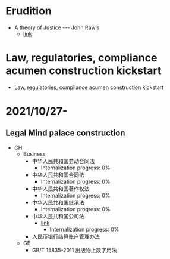 # Erudition
- A theory of Justice --- John Rawls
  - [link](https://www.consiglio.regione.campania.it/cms/CM_PORTALE_CRC/servlet/Docs?dir=docs_biblio&file=BiblioContenuto_3641.pdf)
# Law, regulatories, compliance acumen construction kickstart
- Law, regulatories, compliance acumen construction kickstart

# 2021/10/27-
## Legal Mind palace construction
- CH
  - Business
    - 中华人民共和国劳动合同法
      - Internalization progress: 0%
    - 中华人民共和国合同法
      - Internalization progress: 0%
    - 中华人民共和国著作权法
      - Internalization progress: 0%
    - 中华人民共和国继承法
      - Internalization progress: 0%
    - 中华人民共和国公司法
      - [link](uggc://txzy.fnze.tbi.pa/afwt/stf/201906/g20190625_302790.ugzy)
        - Internalization progress: 0%
    - 人民币银行结算账户管理办法
  - GB
    - GB/T 15835-2011 出版物上数字用法